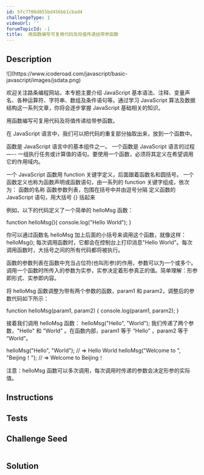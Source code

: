 ```yaml
---
id: 5fc7700d855bd456bb1cbad4
challengeType: 1
videoUrl: ''
forumTopicId: -1
title:	用函数编写可复用代码及将值传递给带参函数
---
```


## Description
<section id='description'>
![](https://www.icoderoad.com/javascript/basic-javascript/images/jsdata.png)

欢迎关注路条编程网站，本专题主要介绍 JavaScript 基本语法、注释、变量声名、各种运算符、字符串、数组及条件语句等。通过学习 JavaScript 算法及数据结构这一系列文章，你将会逐步掌握 JavaScript 基础相关的知识。
	
用函数编写可复用代码及将值传递给带参函数。

在 JavaScript 语言中，我们可以把代码的重复部分抽取出来，放到一个函数中。

函数是 JavaScript 语言中的基本组件之一。 一个函数是 JavaScript 语言的过程 —-- 一组执行任务或计算值的语句。要使用一个函数，必须将其定义在希望调用它的作用域内。

一个 JavaScript 函数用 function 关键字定义，后面跟着函数名和圆括号。
一个函数定义也称为函数声明或函数语句，由一系列的 function 关键字组成，依次为：
函数的名称
函数参数列表，包围在括号中并由逗号分隔
定义函数的 JavaScript 语句，用大括号 {} 括起来

例如，以下的代码定义了一个简单的 helloMsg 函数：

function helloMsg(){
  console.log("Hello World");
}

你可以通过函数名 helloMsg 加上后面的小括号来调用这个函数，就像这样： helloMsg(); 每次调用函数时，它都会在控制台上打印消息"Hello World"。每次调用函数时，大括号之间的所有代码都将被执行。

函数的参数列表在函数中充当占位符(也叫形参)的作用，参数可以为一个或多个。调用一个函数时所传入的参数为实参，实参决定着形参真正的值。简单理解：形参即形式、实参即内容。

将 helloMsg 函数调整为带有两个参数的函数，param1 和 param2，调整后的参数代码如下所示：

function helloMsg(param1, param2) {
  console.log(param1, param2);
}

接着我们调用 helloMsg 函数： helloMsg("Hello", "World"); 我们传递了两个参数，"Hello" 和 "World" 。在函数内部，param1 等于 “Hello” ，param2 等于 “World”。

 helloMsg("Hello", "World"); // => Hello World
 helloMsg("Welcome to ", "Beijing！"); // => Welcome to  Beijing！
 
注意：helloMsg 函数可以多次调用，每次调用时传递的参数会决定形参的实际值。


## Instructions
<section id='instructions'>

</section>

## Tests
<section id='tests'>


</section>

## Challenge Seed
<section id='challengeSeed'>

<div id='js-seed'>

```js

```

</div>



</section>

## Solution
<section id='solution'>


</section>
